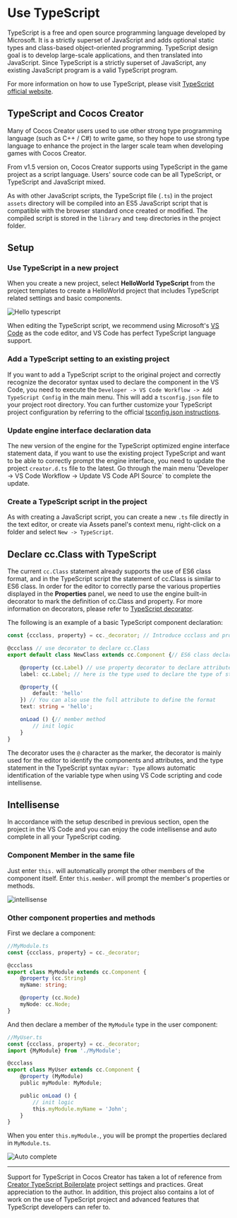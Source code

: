 # Use TypeScript

TypeScript is a free and open source programming language developed by Microsoft. It is a strictly superset of JavaScript and adds optional static types and class-based object-oriented programming. TypeScript design goal is to develop large-scale applications, and then translated into JavaScript. Since TypeScript is a strictly superset of JavaScript, any existing JavaScript program is a valid TypeScript program.

For more information on how to use TypeScript, please visit [TypeScript official website](https://www.typescriptlang.org/).

## TypeScript and Cocos Creator

Many of Cocos Creator users used to use other strong type programming language (such as C++ / C#) to write game, so they hope to use strong type language to enhance the project in the larger scale team when developing games with Cocos Creator.

From v1.5 version on, Cocos Creator supports using TypeScript in the game project as a script language. Users' source code can be all TypeScript, or TypeScript and JavaScript mixed.

As with other JavaScript scripts, the TypeScript file (`.ts`) in the project `assets` directory will be compiled into an ES5 JavaScript script that is compatible with the browser standard once created or modified. The compiled script is stored in the `library` and `temp` directories in the project folder.

## Setup

### Use TypeScript in a new project

When you create a new project, select **HelloWorld TypeScript** from the project templates to create a HelloWorld project that includes TypeScript related settings and basic components.

![Hello typescript](assets/hello-typescript.jpg)

When editing the TypeScript script, we recommend using Microsoft's [VS Code](https://code.visualstudio.com/) as the code editor, and VS Code has perfect TypeScript language support.

### Add a TypeScript setting to an existing project

If you want to add a TypeScript script to the original project and correctly recognize the decorator syntax used to declare the component in the VS Code, you need to execute the `Developer -> VS Code Workflow -> Add TypeScript Config` in the main menu. This will add a `tsconfig.json` file to your project root directory. You can further customize your TypeScript project configuration by referring to the official [tsconfig.json instructions](https://www.typescriptlang.org/docs/handbook/tsconfig-json.html).

### Update engine interface declaration data

The new version of the engine for the TypeScript optimized engine interface statement data, if you want to use the existing project TypeScript and want to be able to correctly prompt the engine interface, you need to update the project `creator.d.ts` file to the latest. Go through the main menu 'Developer -> VS Code Workflow -> Update VS Code API Source` to complete the update.

### Create a TypeScript script in the project

As with creating a JavaScript script, you can create a new `.ts` file directly in the text editor, or create via Assets panel's context menu, right-click on a folder and select `New -> TypeScript`.

## Declare cc.Class with TypeScript

The current `cc.Class` statement already supports the use of ES6 class format, and in the TypeScript script the statement of cc.Class is similar to ES6 class. In order for the editor to correctly parse the various properties displayed in the **Properties** panel, we need to use the engine built-in decorator to mark the definition of cc.Class and property. For more information on decorators, please refer to [TypeScript decorator](http://www.typescriptlang.org/docs/handbook/decorators.html).

The following is an example of a basic TypeScript component declaration:

```typescript
const {ccclass, property} = cc._decorator; // Introduce ccclass and property from the cc._decorator namespace

@ccclass // use decorator to declare cc.Class
export default class NewClass extends cc.Component {// ES6 class declaration syntax, inherited cc.Component

    @property (cc.Label) // use property decorator to declare attributes, parentheses are attribute types, decorator type declaration is mainly used for editor display
    label: cc.Label; // here is the type used to declare the type of statement, the colon is followed by the type of property

    @property ({
        default: 'hello'
    }) // You can also use the full attribute to define the format
    text: string = 'hello';

    onLoad () {// member method
        // init logic
    }
}
```

The decorator uses the `@` character as the marker, the decorator is mainly used for the editor to identify the components and attributes, and the type statement in the TypeScript syntax `myVar: Type` allows automatic identification of the variable type when using VS Code scripting and code intellisense.

## Intellisense

In accordance with the setup described in previous section, open the project in the VS Code and you can enjoy the code intellisense and auto complete in all your TypeScript coding.

### Component Member in the same file

Just enter `this.` will automatically prompt the other members of the component itself. Enter `this.member.` will prompt the member's properties or methods.

![intellisense](assets/intellisense.jpg)

### Other component properties and methods

First we declare a component:

```typescript
//MyModule.ts
const {ccclass, property} = cc._decorator;

@ccclass
export class MyModule extends cc.Component {
    @property (cc.String)
    myName: string;

    @property (cc.Node)
    myNode: cc.Node;
}
```

And then declare a member of the `MyModule` type in the user component:

```typescript
//MyUser.ts
const {ccclass, property} = cc._decorator;
import {MyModule} from './MyModule';

@ccclass
export class MyUser extends cc.Component {
    @property (MyModule)
    public myModule: MyModule;

    public onLoad () {
        // init logic
        this.myModule.myName = 'John';
    }
}
```

When you enter `this.myModule.`, you will be prompt the properties declared in `MyModule.ts`.

![Auto complete](assets/auto-complete.gif)

---

Support for TypeScript in Cocos Creator has taken a lot of reference from [Creator TypeScript Boilerplate](https://github.com/toddlxt/Creator-TypeScript-Boilerplate) project settings and practices. Great appreciation to the author. In addition, this project also contains a lot of work on the use of TypeScript project and advanced features that TypeScript developers can refer to.